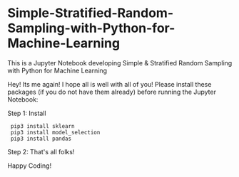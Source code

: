 # Simple-Stratified-Random-Sampling-with-Python-for-Machine-Learning
This is a Jupyter Notebook developing Simple & Stratified Random Sampling with Python for Machine Learning

Hey! Its me again! I hope all is well with all of you! Please install these packages (if you do not have them already) before running the Jupyter Notebook:

Step 1: Install

     pip3 install sklearn
     pip3 install model_selection
     pip3 install pandas
     
Step 2: That's all folks! 

Happy Coding! 
